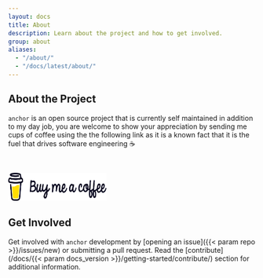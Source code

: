 ```yaml
---
layout: docs
title: About
description: Learn about the project and how to get involved.
group: about
aliases:
  - "/about/"
  - "/docs/latest/about/"
---
```


## About the Project

`anchor` is an open source project that is currently self maintained in addition to my day job, you are welcome to show your appreciation by sending me cups of coffee using the the following link as it is a known fact that it is the fuel that drives software engineering ☕

<br>

<a href="https://www.buymeacoffee.com/ZachiNachshon" target="_blank"><img src="/docs/latest/assets/img/bmc-orig.svg" height="57" width="200" alt="Buy Me A Coffee"></a>

<!-- <img class="img-fluid mt-3 mx-auto" srcset="/docs/latest/assets/img/bmc-orig.svg,
                                                    /docs/latest/assets/img/bmc-orig.svg@1x.png 2x"
                                            src="/docs/latest/assets/img/bmc-orig.svg"
                                            alt="Buy me a coffee icon" width="700" height="425" loading="lazy"> -->

## Get Involved

Get involved with `anchor` development by [opening an issue]({{< param repo >}}/issues/new) or submitting a pull request. Read the [contribute](/docs/{{< param docs_version >}}/getting-started/contribute/) section for additional information.
